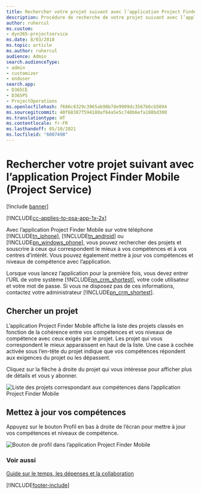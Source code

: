 ```yaml
---
title: Rechercher votre projet suivant avec l’application Project Finder Mobile
description: Procédure de recherche de votre projet suivant avec l’application Project Finder Mobile pour Project Service
author: ruhercul
ms.custom:
- dyn365-projectservice
ms.date: 8/03/2018
ms.topic: article
ms.author: ruhercul
audience: Admin
search.audienceType:
- admin
- customizer
- enduser
search.app:
- D365CE
- D365PS
- ProjectOperations
ms.openlocfilehash: f686c8329c3965ab98b7de9909dc3567b6cb5094
ms.sourcegitcommit: 40f68387f594180af64a5e5c748b6efa188bd300
ms.translationtype: HT
ms.contentlocale: fr-FR
ms.lasthandoff: 05/10/2021
ms.locfileid: "6007498"
---
```

# <a name="find-your-next-project-with-the-project-finder-mobile-app-project-service"></a>Rechercher votre projet suivant avec l’application Project Finder Mobile (Project Service)

[!include [banner](../includes/psa-now-project-operations.md)]

[!INCLUDE[cc-applies-to-psa-app-1x-2x](../includes/cc-applies-to-psa-app-1x-2x.md)]

Avec l’application Project Finder Mobile sur votre téléphone [!INCLUDE[tn_iphone](../includes/tn-iphone.md)], [!INCLUDE[tn_android](../includes/tn-android.md)] ou [!INCLUDE[pn_windows_phone](../includes/pn-windows-phone.md)], vous pouvez rechercher des projets et souscrire à ceux qui correspondent le mieux à vos compétences et à vos centres d’intérêt. Vous pouvez également mettre à jour vos compétences et niveaux de compétence avec l’application.  
  
 Lorsque vous lancez l’application pour la première fois, vous devez entrer l’URL de votre système [!INCLUDE[pn_crm_shortest](../includes/pn-crm-shortest.md)], votre code utilisateur et votre mot de passe. Si vous ne disposez pas de ces informations, contactez votre administrateur [!INCLUDE[pn_crm_shortest](../includes/pn-crm-shortest.md)].  
  
## <a name="find-a-project"></a>Chercher un projet  
 L’application Project Finder Mobile affiche la liste des projets classés en fonction de la cohérence entre vos compétences et vos niveaux de compétence avec ceux exigés par le projet. Les projet qui vous correspondent le mieux apparaissent en haut de la liste. Une case à cochée activée sous l’en-tête du projet indique que vos compétences répondent aux exigences du projet ou les dépassent.  
  
 Cliquez sur la flèche à droite du projet qui vous intéresse pour afficher plus de détails et vous y abonner.  
  
 ![Liste des projets correspondant aux compétences dans l’application Project Finder Mobile](../psa/media/project-service-project-finder-list.png "Liste des projets correspondant aux compétences dans l’application Project Finder Mobile")  
  
## <a name="update-your-skills"></a>Mettez à jour vos compétences  
 Appuyez sur le bouton Profil en bas à droite de l’écran pour mettre à jour vos compétences et niveaux de compétence.  
  
 ![Bouton de profil dans l’application Project Finder Mobile](../psa/media/project-service-project-finder-profile.png "Bouton de profil dans l’application Project Finder Mobile")  
  
### <a name="see-also"></a>Voir aussi  
 [Guide sur le temps, les dépenses et la collaboration](../psa/time-expense-collaboration-guide.md)


[!INCLUDE[footer-include](../includes/footer-banner.md)]